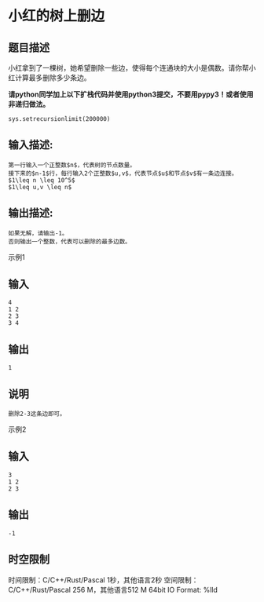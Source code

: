 # 小红的树上删边

## 题目描述

小红拿到了一棵树，她希望删除一些边，使得每个连通块的大小是偶数。请你帮小红计算最多删除多少条边。 

  


**请python同学加上以下扩栈代码并使用python3提交，不要用pypy3！或者使用非递归做法。**
    
    
    sys.setrecursionlimit(200000)

  
  


## 输入描述:
    
    
    第一行输入一个正整数$n$，代表树的节点数量。  
    接下来的$n-1$行，每行输入2个正整数$u,v$，代表节点$u$和节点$v$有一条边连接。  
    $1\leq n \leq 10^5$  
    $1\leq u,v \leq n$

## 输出描述:
    
    
    如果无解，请输出-1。  
    否则输出一个整数，代表可以删除的最多边数。  
    

示例1 

## 输入
    
    
    4
    1 2
    2 3
    3 4

## 输出
    
    
    1

## 说明
    
    
    删除2-3这条边即可。  
    
    
      
    

示例2 

## 输入
    
    
    3
    1 2
    2 3

## 输出
    
    
    -1


## 时空限制

时间限制：C/C++/Rust/Pascal 1秒，其他语言2秒
空间限制：C/C++/Rust/Pascal 256 M，其他语言512 M
64bit IO Format: %lld